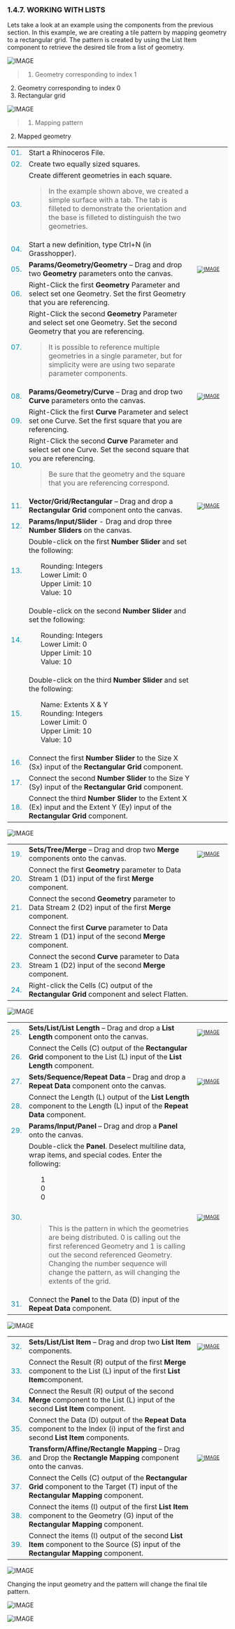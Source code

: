 <style>
td:nth-child(1) {color: #008DB2}
td:nth-child(3)	{font-size: 70%;width: 15%;}
td {background-color: #F9F9F9;}
thead {display: none}
</style>
### 1.4.7. WORKING WITH LISTS

Lets take a look at an example using the components from the previous section. In this example, we are creating a tile pattern by mapping geometry to a rectangular grid. The pattern is created by using the List Item component to retrieve the desired tile from a list of geometry.

![IMAGE](images/1-4-7/1-4-7_001-working-with-lists.png)
>1. Geometry corresponding to index 1
2. Geometry corresponding to index 0
3. Rectangular grid

![IMAGE](images/1-4-7/1-4-7_002-mapping.png)
>1. Mapping pattern
2. Mapped geometry




||||
|--|--|--|
|01.| Start a Rhinoceros File. ||
|02.| Create two equally sized squares.||
|03.| Create different geometries in each square.<br><blockquote>In the example shown above, we created a simple surface with a tab. The tab is filleted to demonstrate the orientation and the base is filleted to distinguish the two geometries.</blockquote>||
|04.| Start a new definition, type Ctrl+N (in Grasshopper).||
|05.| **Params/Geometry/Geometry** – Drag and drop two **Geometry** parameters onto the canvas.| [![IMAGE](images/1-4-7/1-4-7_003-geometry.png)](/appendix/index-of-components.html#PGGeo)|
|06.| Right-Click the first **Geometry** Parameter and select set one Geometry. Set the first Geometry that you are referencing. ||
|07.| Right-Click the second **Geometry** Parameter and select set one Geometry. Set the second Geometry that you are referencing. <br><blockquote>It is possible to reference multiple geometries in a single parameter, but for simplicity were are using two separate parameter components.</blockquote>||
|08.| **Params/Geometry/Curve** – Drag and drop two **Curve** parameters onto the canvas.|[![IMAGE](images/1-4-7/1-4-7_004-curve.png)](/appendix/index-of-components.html#PGCrv)|
|09.| Right-Click the first **Curve** Parameter and select set one Curve. Set the first square that you are referencing.||
|10.| Right-Click the second **Curve** Parameter and select set one Curve. Set the second square that you are referencing. <br><blockquote>Be sure that the geometry and the square that you are referencing correspond.</blockquote>||
|11.| **Vector/Grid/Rectangular** – Drag and drop a **Rectangular Grid** component onto the canvas. |[![IMAGE](images/1-4-7/1-4-7_005-rectangular-grid.png)](/appendix/index-of-components.html#VGRecGrid)|
|12.| **Params/Input/Slider** - Drag and drop three **Number Sliders** on the canvas. ||
|13.| Double-click on the first **Number Slider** and set the following:<ul>Rounding: Integers<br>Lower Limit: 0<br>Upper Limit: 10<br>Value: 10 </ul>||
|14.| Double-click on the second **Number Slider** and set the following:<ul>Rounding: Integers<br>Lower Limit: 0<br>Upper Limit: 10<br>Value: 10 </ul>||
|15.| Double-click on the third **Number Slider** and set the following:<ul>Name: Extents X & Y<br>Rounding: Integers<br>Lower Limit: 0<br>Upper Limit: 10<br>Value: 10 </ul>||
|16.| Connect the first **Number Slider** to the Size X (Sx) input of the **Rectangular Grid** component.||
|17.| Connect the second **Number Slider** to the Size Y (Sy) input of the **Rectangular Grid** component.||
|18.| Connect the third **Number Slider** to the Extent X (Ex) input and the Extent Y (Ey) input of the **Rectangular Grid** component.|||

![IMAGE](images/1-4-7/1-4-7_006-definition-1.png)

||||
|--|--|--|
|19.| **Sets/Tree/Merge** – Drag and drop two **Merge** components onto the canvas.|[![IMAGE](images/1-4-7/1-4-7_007-merge.png)](/appendix/index-of-components.html#STMerge)|
|20.| Connect the first **Geometry** parameter to Data Stream 1 (D1) input of the first **Merge** component. ||
|21.| Connect the second **Geometry** parameter to Data Stream 2 (D2) input of the first **Merge** component. ||
|22.| Connect the first **Curve** parameter to Data Stream 1 (D1) input of the second **Merge** component. ||
|23.| Connect the second **Curve** parameter to Data Stream 1 (D2) input of the second **Merge** component. ||
|24.| Right-click the Cells (C) output of the **Rectangular Grid** component and select Flatten. |||

![IMAGE](images/1-4-7/1-4-7_008-definition-2.png)

||||
|--|--|--|
|25.| **Sets/List/List Length** – Drag and drop a **List Length** component onto the canvas.|[![IMAGE](images/1-4-7/1-4-7_009-list-length.png)](/appendix/index-of-components.html#SLLng)|
|26.| Connect the Cells (C) output of the **Rectangular Grid** component to the List (L) input of the **List Length** component. ||
|27.| **Sets/Sequence/Repeat Data** – Drag and drop a **Repeat Data** component onto the canvas.|[![IMAGE](images/1-4-7/1-4-7_010-repeat-data.png)](/appendix/index-of-components.html#SSRepeat)|
|28.| Connect the Length (L) output of the **List Length** component to the Length (L) input of the **Repeat Data** component. ||
|29.| **Params/Input/Panel** – Drag and drop a **Panel** onto the canvas.||
|30.| Double-click the **Panel**. Deselect multiline data, wrap items, and special codes. Enter the following:<ul>1<br>0<br>0</ul><br><blockquote>This is the pattern in which the geometries are being distributed. 0 is calling out the first referenced Geometry and 1 is calling out the second referenced Geometry. Changing the number sequence will change the pattern, as will changing the extents of the grid.</blockquote>|[![IMAGE](images/1-4-7/1-4-7_011-panel.png)](/appendix/index-of-components.html#PIPanel)|
|31.| Connect the **Panel** to the Data (D) input of the **Repeat Data** component.|||

![IMAGE](images/1-4-7/1-4-7_012-definition-3.png)

||||
|--|--|--|
|32.| **Sets/List/List Item** – Drag and drop two **List Item** components.|[![IMAGE](images/1-4-7/1-4-7_013-list-item.png)](/appendix/index-of-components.html#SLItem)|
|33.| Connect the Result (R) output of the first **Merge** component to the List (L) input of the first **List Item**component.||
|34.| Connect the Result (R) output of the second **Merge** component to the List (L) input of the second **List Item** component.||
|35.| Connect the Data (D) output of the **Repeat Data** component to the Index (i) input of the first and second **List Item** components.||
|36.| **Transform/Affine/Rectangle Mapping** – Drag and Drop the **Rectangle Mapping** component onto the canvas.|[![IMAGE](images/1-4-7/1-4-7_014-rectangle-mapping.png)](/appendix/index-of-components.html#TARecMap)|
|37.| Connect the Cells (C) output of the **Rectangular Grid** component to the Target (T) input of the **Rectangular Mapping** component.||
|38.| Connect the items (I) output of the first **List Item** component to the Geometry (G) input of the **Rectangular Mapping** component.||
|39.| Connect the items (I) output of the second **List Item** component to the Source (S) input of the **Rectangular Mapping** component.|||

![IMAGE](images/1-4-7/1-4-7_015-definition-4.png)

Changing the input geometry and the pattern will change the final tile pattern.

![IMAGE](images/1-4-7/1-4-7_016-example-results.png)

![IMAGE](images/1-4-7/1-4-7_017-large-example.png)
